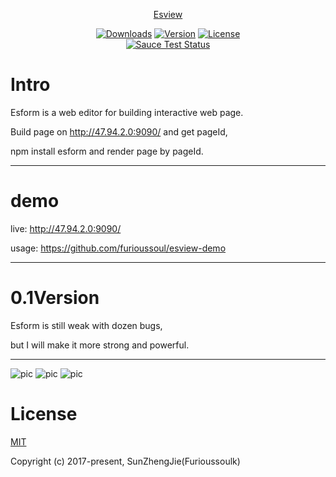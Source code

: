 <p align="center"><a href="#">Esview</p>
  
<p align="center">
  <a href="https://www.npmjs.com/package/vue"><img src="https://img.shields.io/npm/dm/esview.svg" alt="Downloads"></a>
  <a href="https://www.npmjs.com/package/vue"><img src="https://img.shields.io/npm/v/esview.svg" alt="Version"></a>
  <a href="https://www.npmjs.com/package/vue"><img src="https://img.shields.io/npm/l/esview.svg" alt="License"></a>
   <br>
  <a href="https://saucelabs.com/u/vuejs"><img src="https://saucelabs.com/browser-matrix/vuejs.svg" alt="Sauce Test Status"></a>
</p>
  
# Intro
Esform is a web editor for building interactive web page.  

Build page on http://47.94.2.0:9090/ and get pageId,  

npm install esform and render page by pageId.
***

# demo
live: http://47.94.2.0:9090/  

usage: https://github.com/furioussoul/esview-demo
***

# 0.1Version
Esform is still weak with dozen bugs,  

but I will make it more strong and powerful.  
***


![pic](http://chuantu.biz/t6/74/1506784745x1966915555.png "拖拽组装")
![pic](http://chuantu.biz/t6/74/1506784773x1966915555.png "组件列表")
![pic](http://chuantu.biz/t6/74/1506784786x1966915555.png "编辑组件")

# License
[MIT](https://opensource.org/licenses/MIT)

Copyright (c) 2017-present,  SunZhengJie(Furioussoulk)
